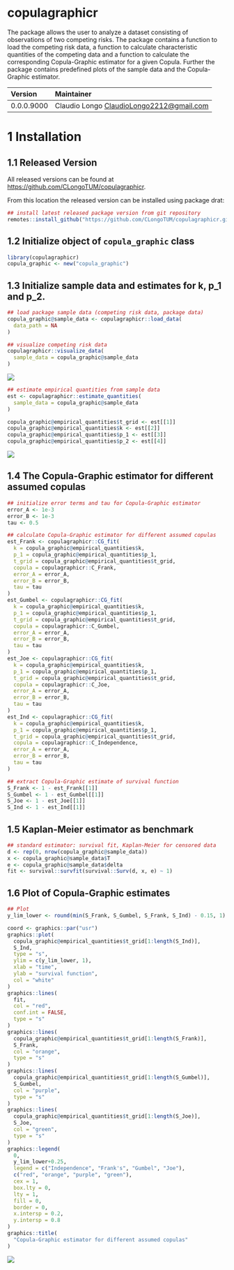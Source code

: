 
# copulagraphicr

The package allows the user to analyze a dataset consisting of
observations of two competing risks. The package contains a function to
load the competing risk data, a function to calculate characteristic
quantities of the competing data and a function to calculate the
corresponding Copula-Graphic estimator for a given Copula. Further the
package contains predefined plots of the sample data and the
Copula-Graphic estimator.

| Version    | Maintainer                                 |
|:-----------|:-------------------------------------------|
| 0.0.0.9000 | Claudio Longo <ClaudioLongo2212@gmail.com> |

# 1 Installation

## 1.1 Released Version

All released versions can be found at
<https://github.com/CLongoTUM/copulagraphicr>.

From this location the released version can be installed using package
drat:

<!-- note that the package must be pushed there, using -->
<!-- drat::insertPackage(file = devtools::build(),
repodir = paste0("M:/", desc::desc()$get_field("Organisationseinheit"))) -->

``` r
## install latest released package version from git repository
remotes::install_github("https://github.com/CLongoTUM/copulagraphicr.git")
```

## 1.2 Initialize object of `copula_graphic` class

``` r
library(copulagraphicr)
copula_graphic <- new("copula_graphic")
```

## 1.3 Initialize sample data and estimates for k, p_1 and p_2.

``` r
## load package sample data (competing risk data, package data)
copula_graphic@sample_data <- copulagraphicr::load_data(
  data_path = NA
)

## visualize competing risk data
copulagraphicr::visualize_data(
  sample_data = copula_graphic@sample_data
)
```

![](README_files/figure-gfm/plot%20sample%20data-1.png)<!-- -->

``` r
## estimate empirical quantities from sample data
est <- copulagraphicr::estimate_quantities(
  sample_data = copula_graphic@sample_data
)

copula_graphic@empirical_quantities$t_grid <- est[[1]]
copula_graphic@empirical_quantities$k <- est[[2]]
copula_graphic@empirical_quantities$p_1 <- est[[3]]
copula_graphic@empirical_quantities$p_2 <- est[[4]]
```

![](README_files/figure-gfm/plot%20initialize%20quantities-1.png)<!-- -->

## 1.4 The Copula-Graphic estimator for different assumed copulas

``` r
## initialize error terms and tau for Copula-Graphic estimator
error_A <- 1e-3
error_B <- 1e-3
tau <- 0.5

## calculate Copula-Graphic estimator for different assumed copulas
est_Frank <- copulagraphicr::CG_fit(
  k = copula_graphic@empirical_quantities$k,
  p_1 = copula_graphic@empirical_quantities$p_1,
  t_grid = copula_graphic@empirical_quantities$t_grid,
  copula = copulagraphicr::C_Frank,
  error_A = error_A,
  error_B = error_B,
  tau = tau
)
est_Gumbel <- copulagraphicr::CG_fit(
  k = copula_graphic@empirical_quantities$k,
  p_1 = copula_graphic@empirical_quantities$p_1,
  t_grid = copula_graphic@empirical_quantities$t_grid,
  copula = copulagraphicr::C_Gumbel,
  error_A = error_A,
  error_B = error_B,
  tau = tau
)
est_Joe <- copulagraphicr::CG_fit(
  k = copula_graphic@empirical_quantities$k,
  p_1 = copula_graphic@empirical_quantities$p_1,
  t_grid = copula_graphic@empirical_quantities$t_grid,
  copula = copulagraphicr::C_Joe,
  error_A = error_A,
  error_B = error_B,
  tau = tau
)
est_Ind <- copulagraphicr::CG_fit(
  k = copula_graphic@empirical_quantities$k,
  p_1 = copula_graphic@empirical_quantities$p_1,
  t_grid = copula_graphic@empirical_quantities$t_grid,
  copula = copulagraphicr::C_Independence,
  error_A = error_A,
  error_B = error_B,
  tau = tau
)

## extract Copula-Graphic estimate of survival function
S_Frank <- 1 - est_Frank[[1]]
S_Gumbel <- 1 - est_Gumbel[[1]]
S_Joe <- 1 - est_Joe[[1]]
S_Ind <- 1 - est_Ind[[1]]
```

## 1.5 Kaplan-Meier estimator as benchmark

``` r
## standard estimator: survival fit, Kaplan-Meier for censored data
d <- rep(0, nrow(copula_graphic@sample_data))
x <- copula_graphic@sample_data$T
e <- copula_graphic@sample_data$delta
fit <- survival::survfit(survival::Surv(d, x, e) ~ 1)
```

## 1.6 Plot of Copula-Graphic estimates

``` r
## Plot
y_lim_lower <- round(min(S_Frank, S_Gumbel, S_Frank, S_Ind) - 0.15, 1)

coord <- graphics::par("usr")
graphics::plot(
  copula_graphic@empirical_quantities$t_grid[1:length(S_Ind)],
  S_Ind,
  type = "s",
  ylim = c(y_lim_lower, 1),
  xlab = "time",
  ylab = "survival function",
  col = "white"
)
graphics::lines(
  fit,
  col = "red",
  conf.int = FALSE,
  type = "s"
)
graphics::lines(
  copula_graphic@empirical_quantities$t_grid[1:length(S_Frank)],
  S_Frank,
  col = "orange",
  type = "s"
)
graphics::lines(
  copula_graphic@empirical_quantities$t_grid[1:length(S_Gumbel)],
  S_Gumbel,
  col = "purple",
  type = "s"
)
graphics::lines(
  copula_graphic@empirical_quantities$t_grid[1:length(S_Joe)],
  S_Joe,
  col = "green",
  type = "s"
)
graphics::legend(
  0,
  y_lim_lower+0.25,
  legend = c("Independence", "Frank's", "Gumbel", "Joe"),
  c("red", "orange", "purple", "green"),
  cex = 1,
  box.lty = 0,
  lty = 1,
  fill = 0,
  border = 0,
  x.intersp = 0.2,
  y.intersp = 0.8
)
graphics::title(
  "Copula-Graphic estimator for different assumed copulas"
)
```

![](README_files/figure-gfm/plot%20CG%20estimate-1.png)<!-- -->
